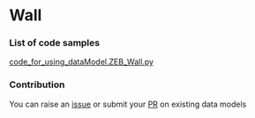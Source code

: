 # Wall

### List of code samples 

<!-- 50-List of code -->

<!-- [code entry](link) -->
[code_for_using_dataModel.ZEB_Wall.py](https://github.com/smart-data-models/dataModel.ZEB/blob/master/Wall/code/code_for_using_dataModel.ZEB_Wall.py)


<!-- /50-List of code -->

### Contribution
You can raise an [issue](https://github.com/smart-data-models/dataModel.ZEB/issues) or submit your [PR](https://github.com/smart-data-models/dataModel.ZEB/pulls) on existing data models
